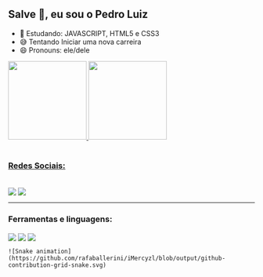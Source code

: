 ## Salve 🤙, eu sou o Pedro Luiz



- 🌱 Estudando: JAVASCRIPT, HTML5 e CSS3
- 😅 Tentando Iniciar uma nova carreira
- 😄 Pronouns: ele/dele


<div>
  <a href='https://www.linkedin.com/in/imercyzl/' target='_blank'>
  <img height ='160em' src='https://github-readme-stats.vercel.app/api?username=iMercyzl&show_icons=true&theme=onedark'/>
  <img height ='160em' src='https://github-readme-stats.vercel.app/api/top-langs?username=iMercyzl&show_icons=true&theme=onedark&locale=en&layout=compact'/>
</div><br>
  <h3>Redes Sociais:</h3>
    <p algn='left'>
      <a href='https://img.shields.io/badge/LinkedIn-0077B5?style=for-the-badge&logo=linkedin&logoColor=white'
    </p>
  <div style='display: inline block'><br>
    <a href='https://www.linkedin.com/in/imercyzl/'><img align='center' alt'Linkedinlogo' src ='https://img.shields.io/badge/LinkedIn-0077B5?style=for-the-badge&logo=linkedin&logoColor=white' target='_blank'/></a>
    <a href='https://twitter.com/imercyzl'><img align='center' alt'Twitterlogo' src ='https://img.shields.io/badge/Twitter-1DA1F2?style=for-the-badge&logo=twitter&logoColor=white' target='_blank'/></a>
  </div>
  
  ---
  <h3>Ferramentas e linguagens:</h3>
  
  <div style='display: inline block'>
    <img align='center' alt'JavaScript' src ='https://img.shields.io/badge/JavaScript-F7DF1E?style=for-the-badge&logo=javascript&logoColor=black'/>
    <img align='center' alt'Html5' src ='https://img.shields.io/badge/HTML5-E34F26?style=for-the-badge&logo=html5&logoColor=white'/>
    <img align='center' alt'Css3' src ='https://img.shields.io/badge/CSS3-1572B6?style=for-the-badge&logo=css3&logoColor=white'/>
    
    ![Snake animation](https://github.com/rafaballerini/iMercyzl/blob/output/github-contribution-grid-snake.svg)
  </div>
  
  
